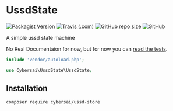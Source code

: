 # UssdState
[![Packagist Version](https://img.shields.io/packagist/v/cybersai/ussd-state?style=for-the-badge)](https://packagist.org/packages/cybersai/ussd-state)
[![Travis (.com)](https://img.shields.io/travis/cybersai/ussd-state?style=for-the-badge)](https://travis-ci.com/cybersai/ussd-state)
[![GitHub repo size](https://img.shields.io/github/repo-size/cybersai/ussd-state?style=for-the-badge)](https://github.com/CyberSai/ussd-state)
![GitHub](https://img.shields.io/github/license/cybersai/ussd-state?style=for-the-badge)

A simple ussd state machine

No Real Documentaion for now, but for now you can [read the tests](https://github.com/cybersai/ussd-state/blob/master/tests/UssdStateTest.php).

```php
include 'vendor/autoload.php';

use Cybersai\UssdState\UssdState;


```

## Installation
`composer require cybersai/ussd-store`

